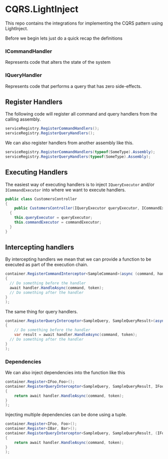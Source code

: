 # CQRS.LightInject

This repo contains the integrations for implementing the CQRS pattern using LightInject.

Before we begin lets just do a quick recap the definitions 

### ICommandHandler

Represents code that alters the state of the system

### IQueryHandler

Represents code that performs a query that has zero side-effects.

## Register Handlers

The following code will register all command and query handlers from the calling assembly.

```c#
serviceRegistry.RegisterCommandHandlers();
serviceRegistry.RegisterQueryHandlers();
```

 We can also register handlers from another assembly like this.

```c#
serviceRegistry.RegisterCommandHandlers(typeof(SomeType).Assembly);
serviceRegistry.RegisterQueryHandlers(typeof(SomeType).Assembly);
```

## Executing Handlers

The easiest way of executing handlers is to inject `IQueryExecutor` and/or `ICommandExecutor` into where we want to execute handlers.

```c#
public class CustomersController
{
	public CustomersController(IQueryExecutor queryExecutor, ICommandExecutor commandExecutor)
  {		 
  	this.queryExecutor = queryExecutor;
    this.commandExecutor = commandExecutor;  	
  }
}
```

## Intercepting handlers

By intercepting handlers we mean that we can provide a function to be executed as part of the execution chain.

```c#
container.RegisterCommandInterceptor<SampleCommand>(async (command, handler, token) =>
{
  // Do something before the handler   
  await handler.HandleAsync(command, token);
  // Do something after the handler
}
);
```

 The same thing for query handlers. 

```c#
container.RegisterQueryInterceptor<SampleQuery, SampleQueryResult>(async (command, handler, token) =>
{
	// Do something before the handler   
 	var result = await handler.HandleAsync(command, token);
  // Do something after the handler
}
);
```

### Dependencies

We can also inject dependencies into the function like this

```c#
container.Register<IFoo,Foo>();
container.RegisterQueryInterceptor<SampleQuery, SampleQueryResult, IFoo>(async (command, handler, foo, token) =>
{    
    return await handler.HandleAsync(command, token);
}
);
```

 Injecting multiple dependencies can be done using a tuple.

```c#
container.Register<IFoo, Foo>();
container.Register<IBar, Bar>();
container.RegisterQueryInterceptor<SampleQuery, SampleQueryResult, (IFoo foo, IBar bar)>(async (command, handler, dependencies, token) =>
{    
    return await handler.HandleAsync(command, token);
}
);
```

